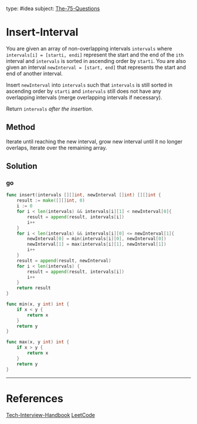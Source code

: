 type: #idea
subject: [The-75-Questions](The-75-Questions.md)
<!-- Subject should be a hub note -->
# Insert-Interval

You are given an array of non-overlapping intervals `intervals` where `intervals[i] = [starti, endi]` represent the start and the end of the `ith` interval and `intervals` is sorted in ascending order by `starti`. You are also given an interval `newInterval = [start, end]` that represents the start and end of another interval.

Insert `newInterval` into `intervals` such that `intervals` is still sorted in ascending order by `starti` and `intervals` still does not have any overlapping intervals (merge overlapping intervals if necessary).

Return `intervals` _after the insertion_.

## Method

Iterate until reaching the new interval, grow new interval until it no longer overlaps, iterate over the remaining array.

## Solution

### go

```go
func insert(intervals [][]int, newInterval []int) [][]int {
	result := make([][]int, 0)
	i := 0
	for i < len(intervals) && intervals[i][1] < newInterval[0]{
		result = append(result, intervals[i])
		i++
	}
	for i < len(intervals) && intervals[i][0] <= newInterval[1]{ 
		newInterval[0] = min(intervals[i][0], newInterval[0])
		newInterval[1] = max(intervals[i][1], newInterval[1])
		i++
	}
	result = append(result, newInterval)
	for i < len(intervals) {
		result = append(result, intervals[i])
		i++
	}
	return result
}

func min(x, y int) int {
	if x < y {
		return x
	}
	return y
}

func max(x, y int) int {
	if x > y {
		return x
	}
	return y
}
```


---
# References
<!-- What references back up this idea -->
[Tech-Interview-Handbook](Tech-Interview-Handbook.md)
[LeetCode](https://leetcode.com/problems/insert-interval/)

